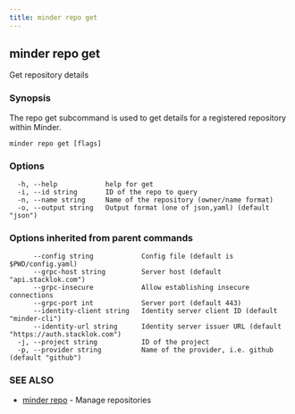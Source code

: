 ```yaml
---
title: minder repo get
---
```

## minder repo get

Get repository details

### Synopsis

The repo get subcommand is used to get details for a registered repository within Minder.

```
minder repo get [flags]
```

### Options

```
  -h, --help            help for get
  -i, --id string       ID of the repo to query
  -n, --name string     Name of the repository (owner/name format)
  -o, --output string   Output format (one of json,yaml) (default "json")
```

### Options inherited from parent commands

```
      --config string            Config file (default is $PWD/config.yaml)
      --grpc-host string         Server host (default "api.stacklok.com")
      --grpc-insecure            Allow establishing insecure connections
      --grpc-port int            Server port (default 443)
      --identity-client string   Identity server client ID (default "minder-cli")
      --identity-url string      Identity server issuer URL (default "https://auth.stacklok.com")
  -j, --project string           ID of the project
  -p, --provider string          Name of the provider, i.e. github (default "github")
```

### SEE ALSO

* [minder repo](minder_repo.md)	 - Manage repositories

